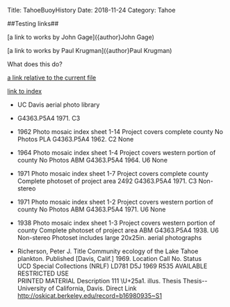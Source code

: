 Title: TahoeBuoyHistory
Date: 2018-11-24
Category: Tahoe

##Testing links##

[a link to works by John Gage]({author}John Gage)


[a link to works by Paul Krugman]({author}Paul Krugman)


What does this do?

[a link relative to the current file]({filename}../articles/Battery.md)


[link to index]({index})


* UC Davis aerial photo library

* G4363.P5A4 1971. C3


* 1962	Photo mosaic index
sheet 1-14	Project covers complete county	No Photos	PLA	G4363.P5A4 1962. C2	None
* 1964	Photo mosaic index
sheet 1-4	Project covers western portion of county	No Photos	ABM	G4363.P5A4 1964. U6	None
* 1971	Photo mosaic index
sheet 1-7	Project covers complete county	Complete photoset of project area	2492	G4363.P5A4 1971. C3	Non-stereo
* 1971	Photo mosaic index
sheet 1-2	Project covers western portion of county	No Photos	ABM	G4363.P5A4 1971. U6	None

* 1938	Photo mosaic index
sheet 1-3	Project covers western portion of county	Complete photoset of project area	ABM	G4363.P5A4 1938. U6	Non-stereo
Photoset includes large 20x25in. aerial photographs

* 	Richerson, Peter J.
Title	Community ecology of the Lake Tahoe plankton.
Published	[Davis, Calif.] 1969.
Location	Call No.	Status	 	 	
 UCD Special Collections (NRLF)	 LD781 D5J 1969 R535  	 AVAILABLE	 RESTRICTED USE		
PRINTED MATERIAL
Description	111 \U+25a1\. illus.
Thesis	Thesis--University of California, Davis.
Direct Link  http://oskicat.berkeley.edu/record=b16980935~S1
